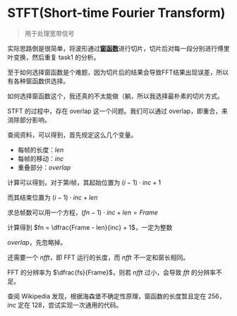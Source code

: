 # STFT(Short-time Fourier Transform)

> 用于处理宽带信号

实际思路倒是很简单，将波形通过[**窗函数**](https://zh.wikipedia.org/wiki/窗函数)进行切片，切片后对每一段分别进行傅里叶变换，然后重复 task1 的分析。

至于如何选择窗函数是个难题，因为切片后的结果会导致FFT结果出现误差，所以有各种窗函数供选择。

如何选择窗函数这个，我还真的不太能做（躺，所以我选择最朴素的切片方式。

STFT 的过程中，存在 overlap 这一个问题。我们可以通过 overlap，即重合，来消除部分影响。

查阅资料，可以得到，首先规定这么几个变量。

- 每帧的长度：$len$
- 每帧的移动：$inc$
- 重叠部分：$overlap$

计算可以得到，对于第$i$帧，其起始位置为 $(i - 1) \cdot inc + 1$

而其结束位置为 $(i - 1) \cdot inc+ len$

求总帧数可以用一个方程，$(fn - 1) \cdot inc + len = Frame$

计算得到 $fn = \dfrac{Frame - len}{inc} + 1$，一定为整数

$overlap$，先忽略掉。

还需要一个 $nfft$，即 FFT 运行的长度，而 $nfft$ 不一定和窗长相同。

FFT 的分辨率为 $\dfrac{fs}{Frame}$，则若 $nfft$ 过小，会导致 $fft$ 的分辨率不足。



查阅 Wikipedia 发现，根据海森堡不确定性原理，窗函数的长度暂且定在 $256$，$inc$ 定在 128，尝试实现一次通用的代码。